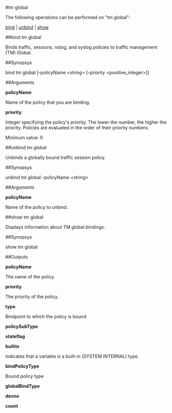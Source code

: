 #tm global

The following operations can be performed on "tm global":


[bind](#bind-tm-global) | [unbind](#unbind-tm-global) | [show](#show-tm-global)

##bind tm global

Binds traffic, sessions, nslog, and syslog policies to traffic management (TM) Global.


##Synopsys

bind tm global [-policyName &lt;string>  [-priority &lt;positive_integer>]]


##Arguments

<b>policyName</b>
Name of the policy that you are binding.

<b>priority</b>
Integer specifying the policy's priority. The lower the number, the higher the priority. Policies are evaluated in the order of their priority numbers.
Minimum value: 0



##unbind tm global

Unbinds a globally bound traffic session policy.


##Synopsys

unbind tm global -policyName &lt;string>


##Arguments

<b>policyName</b>
Name of the policy to unbind.



##show tm global

Displays information about TM global bindings.


##Synopsys

show tm global


##Outputs

<b>policyName</b>
The name of the policy.

<b>priority</b>
The priority of the policy.

<b>type</b>
Bindpoint to which the policy is bound

<b>policySubType</b>

<b>stateflag</b>

<b>builtin</b>
Indicates that a variable is a built-in (SYSTEM INTERNAL) type.

<b>bindPolicyType</b>
Bound policy type

<b>globalBindType</b>

<b>devno</b>

<b>count</b>



